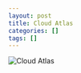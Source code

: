 ```yaml
---
layout: post
title: Cloud Atlas
categories: []
tags: []
---
```

![Cloud Atlas](https://m.media-amazon.com/images/M/MV5BMTczMTgxMjc4NF5BMl5BanBnXkFtZTcwNjM5MTA2OA@@._V1.jpg)
